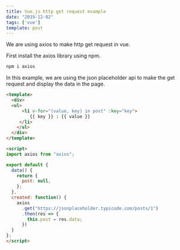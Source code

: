 ```yaml
---
title: Vue.js http get request example
date: "2019-12-02"
tags: ['vue']
template: post
---
```


We are using axios to make http get request in vue.

First install the axios library using npm.

```bash
npm i axios
```

In this example, we are using the json placeholder api to make the get request and display the data in the page.

```html
<template>
  <div>
  <ul>
      <li v-for="(value, key) in post" :key="key">
         {{ key }} : {{ value }}
     </li>
    </ul>
  </div>
</template>

<script>
import axios from "axios";

export default {
  data() {
    return {
      post: null,
    };
  },
  created: function() {
    axios
      .get("https://jsonplaceholder.typicode.com/posts/1")
      .then(res => {
        this.post = res.data;
      })
  }
};
</script>
```
